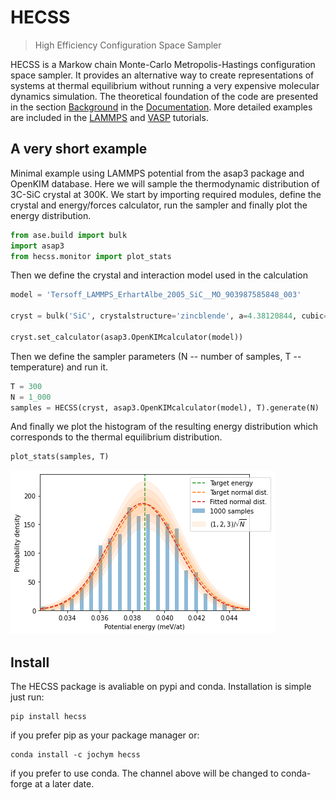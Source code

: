 # HECSS
> High Efficiency Configuration Space Sampler


HECSS is a Markow chain Monte-Carlo Metropolis-Hastings configuration space sampler. It provides an alternative way to create representations of systems at thermal equilibrium without running a very expensive molecular dynamics simulation. The theoretical foundation of the code are presented in the section [Background](https://jochym.gitlab.io/hecss/Background) in the [Documentation](https://jochym.gitlab.io/hecss/). More detailed examples are included in the [LAMMPS](https://jochym.gitlab.io/hecss/LAMMPS_Tutorial) and [VASP](https://jochym.gitlab.io/hecss/VASP_Tutorial) tutorials.

## A very short example

Minimal example using LAMMPS potential from the asap3 package and OpenKIM database. Here we will sample the thermodynamic distribution of 3C-SiC crystal at 300K. We start by importing required modules, define the crystal and energy/forces calculator, run the sampler and finally plot the energy distribution. 

```python
from ase.build import bulk
import asap3
from hecss.monitor import plot_stats
```

Then we define the crystal and interaction model used in the calculation

```python
model = 'Tersoff_LAMMPS_ErhartAlbe_2005_SiC__MO_903987585848_003'

cryst = bulk('SiC', crystalstructure='zincblende', a=4.38120844, cubic=True).repeat((3,3,3))

cryst.set_calculator(asap3.OpenKIMcalculator(model))
```

Then we define the sampler parameters (N -- number of samples, T -- temperature) and run it.

```python
T = 300
N = 1_000
samples = HECSS(cryst, asap3.OpenKIMcalculator(model), T).generate(N)
```

And finally we plot the histogram of the resulting energy distribution which corresponds to the thermal equilibrium distribution.

```python
plot_stats(samples, T)
```


![png](docs/images/output_9_0.png)


## Install

The HECSS package is avaliable on pypi and conda. Installation is simple just run:
```
pip install hecss
```
if you prefer pip as your package manager or:
```
conda install -c jochym hecss
```
if you prefer to use conda. The channel above will be changed to conda-forge at a later date.
